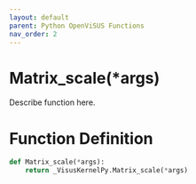 ```yaml
---
layout: default
parent: Python OpenViSUS Functions
nav_order: 2
---
```


# Matrix_scale(*args)

Describe function here.

# Function Definition

```python
def Matrix_scale(*args):
    return _VisusKernelPy.Matrix_scale(*args)

```